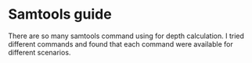 # Samtools guide

There are so many samtools command using for depth calculation. I tried different commands and found that each command were available for different scenarios. 